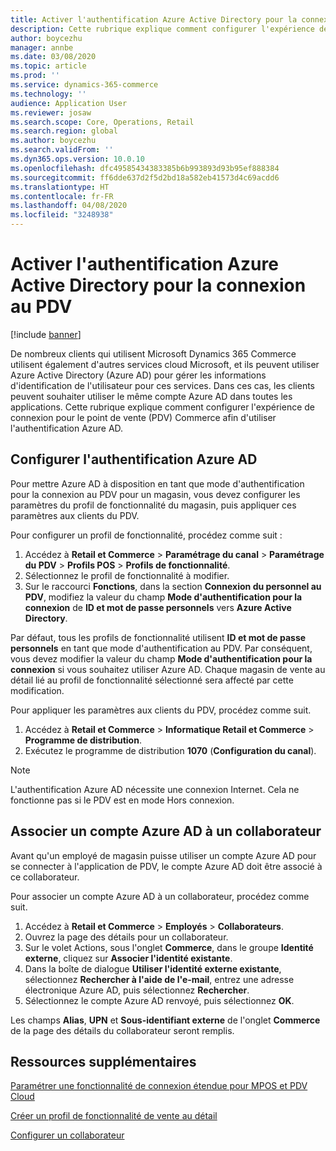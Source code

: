 ```yaml
---
title: Activer l'authentification Azure Active Directory pour la connexion au PDV
description: Cette rubrique explique comment configurer l'expérience de connexion pour le point de vente (PDV) Microsoft Dynamics 365 Commerce afin d'utiliser l'authentification Azure Active Directory.
author: boycezhu
manager: annbe
ms.date: 03/08/2020
ms.topic: article
ms.prod: ''
ms.service: dynamics-365-commerce
ms.technology: ''
audience: Application User
ms.reviewer: josaw
ms.search.scope: Core, Operations, Retail
ms.search.region: global
ms.author: boycezhu
ms.search.validFrom: ''
ms.dyn365.ops.version: 10.0.10
ms.openlocfilehash: dfc49585434383385b6b993893d93b95ef888384
ms.sourcegitcommit: ff6dde637d2f5d2bd18a582eb41573d4c69acdd6
ms.translationtype: HT
ms.contentlocale: fr-FR
ms.lasthandoff: 04/08/2020
ms.locfileid: "3248938"
---
```

# <a name="enable-azure-active-directory-authentication-for-pos-sign-in"></a>Activer l'authentification Azure Active Directory pour la connexion au PDV
[!include [banner](includes/banner.md)]


De nombreux clients qui utilisent Microsoft Dynamics 365 Commerce utilisent également d'autres services cloud Microsoft, et ils peuvent utiliser Azure Active Directory (Azure AD) pour gérer les informations d'identification de l'utilisateur pour ces services. Dans ces cas, les clients peuvent souhaiter utiliser le même compte Azure AD dans toutes les applications. Cette rubrique explique comment configurer l'expérience de connexion pour le point de vente (PDV) Commerce afin d'utiliser l'authentification Azure AD.

## <a name="configure-azure-ad-authentication"></a>Configurer l'authentification Azure AD

Pour mettre Azure AD à disposition en tant que mode d'authentification pour la connexion au PDV pour un magasin, vous devez configurer les paramètres du profil de fonctionnalité du magasin, puis appliquer ces paramètres aux clients du PDV.

Pour configurer un profil de fonctionnalité, procédez comme suit :

1. Accédez à **Retail et Commerce** \> **Paramétrage du canal** \> **Paramétrage du PDV** \> **Profils POS** \> **Profils de fonctionnalité**.
1. Sélectionnez le profil de fonctionnalité à modifier.
1. Sur le raccourci **Fonctions**, dans la section **Connexion du personnel au PDV**, modifiez la valeur du champ **Mode d'authentification pour la connexion** de **ID et mot de passe personnels** vers **Azure Active Directory**.

Par défaut, tous les profils de fonctionnalité utilisent **ID et mot de passe personnels** en tant que mode d'authentification au PDV. Par conséquent, vous devez modifier la valeur du champ **Mode d'authentification pour la connexion** si vous souhaitez utiliser Azure AD. Chaque magasin de vente au détail lié au profil de fonctionnalité sélectionné sera affecté par cette modification.

Pour appliquer les paramètres aux clients du PDV, procédez comme suit.

1. Accédez à **Retail et Commerce** \> **Informatique Retail et Commerce** \> **Programme de distribution**.
1. Exécutez le programme de distribution **1070** (**Configuration du canal**).

> [!NOTE]
> L'authentification Azure AD nécessite une connexion Internet. Cela ne fonctionne pas si le PDV est en mode Hors connexion.

## <a name="associate-an-azure-ad-account-with-a-worker"></a>Associer un compte Azure AD à un collaborateur

Avant qu'un employé de magasin puisse utiliser un compte Azure AD pour se connecter à l'application de PDV, le compte Azure AD doit être associé à ce collaborateur.

Pour associer un compte Azure AD à un collaborateur, procédez comme suit.

1. Accédez à **Retail et Commerce** \> **Employés** \> **Collaborateurs**.
1. Ouvrez la page des détails pour un collaborateur.
1. Sur le volet Actions, sous l'onglet **Commerce**, dans le groupe **Identité externe**, cliquez sur **Associer l'identité existante**.
1. Dans la boîte de dialogue **Utiliser l'identité externe existante**, sélectionnez **Rechercher à l'aide de l'e-mail**, entrez une adresse électronique Azure AD, puis sélectionnez **Rechercher**.
1. Sélectionnez le compte Azure AD renvoyé, puis sélectionnez **OK**.

Les champs **Alias**, **UPN** et **Sous-identifiant externe** de l'onglet **Commerce** de la page des détails du collaborateur seront remplis.

## <a name="additional-resources"></a>Ressources supplémentaires

[Paramétrer une fonctionnalité de connexion étendue pour MPOS et PDV Cloud](extended-logon.md)

[Créer un profil de fonctionnalité de vente au détail](retail-functionality-profile.md)

[ Configurer un collaborateur](https://docs.microsoft.com/dynamics365/commerce/tasks/worker)
